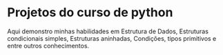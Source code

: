 # Projetos do curso de python
 
Aqui demonstro minhas habilidades em Estrutura de Dados, Estruturas condicionais simples, Estruturas aninhadas, Condições, tipos primitivos e entre outros conhecimentos.
